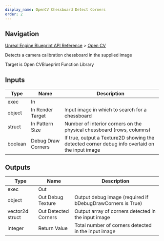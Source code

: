 ```yaml
---
display_name: OpenCV Chessboard Detect Corners
order: 2
---
```

## Navigation

[Unreal Engine Blueprint API Reference](https://dev.epicgames.com/documentation/en-us/unreal-engine/BlueprintAPI) > [Open CV](https://dev.epicgames.com/documentation/en-us/unreal-engine/BlueprintAPI/OpenCV_1)

Detects a camera calibration chessboard in the supplied image

Target is Open CVBlueprint Function Library

## Inputs

| Type | Name | Description |
| --- | --- | --- |
| exec | In |  |
| object | In Render Target | Input image in which to search for a chessboard |
| struct | In Pattern Size | Number of interior corners on the physical chessboard (rows, columns) |
| boolean | Debug Draw Corners | If true, output a Texture2D showing the detected corner debug info overlaid on the input image |

## Outputs

| Type | Name | Description |
| --- | --- | --- |
| exec | Out |  |
| object | Out Debug Texture | Output debug image (required if bDebugDrawCorners is True) |
| vector2d struct | Out Detected Corners | Output array of corners detected in the input image |
| integer | Return Value | Total number of corners detected in the input image |
